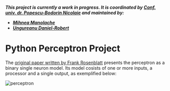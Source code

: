 ***This project is currently a work in progress. It is coordinated by [Conf. univ. dr. Popescu-Bodorin Nicolaie](https://www.linkedin.com/in/bodorin/) and maintained by:***

- [***Mihnea Manolache***](https://github.com/mihneamanolache)
- [***Ungureanu Daniel-Robert***](https://github.com/groador)

# Python Perceptron Project

The [original paper written by Frank Rosenblatt](https://citeseerx.ist.psu.edu/document?repid=rep1&type=pdf&doi=65a83117cbcc4e6eb7c6ac5be8e61195dc84b9fc) presents the perceptron as a binary single neuron model. Its model cosists of one or more inputs, a processor and a single output, as exemplified below:

![perceptron](https://www.allaboutcircuits.com/uploads/articles/how-to-train-a-basic-perceptron-neural-network_rk_aac_image1.jpg)